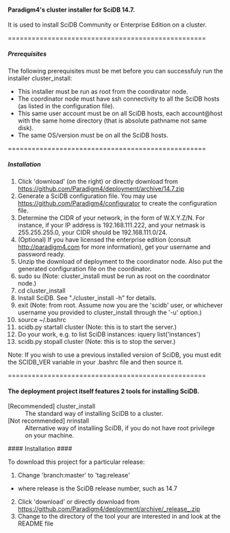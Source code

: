 #### Paradigm4's cluster installer for SciDB 14.7. ####

It is used to install SciDB Community or Enterprise Edition on a cluster.

==================================================
##### Prerequisites #####

The following prerequisites must be met before you can successfuly run the installer cluster_install:

* This installer must be run as root from the coordinator node.
* The coordinator node must have ssh connectivity to all the SciDB hosts (as listed in the configuration file).
* This same user account must be on all SciDB hosts, each account@host with the same home directory (that is absolute pathname not same disk).
* The same OS/version must be on all the SciDB hosts.

==================================================
##### Installation #####

1. Click 'download' (on the right) or directly download from https://github.com/Paradigm4/deployment/archive/14.7.zip
2. Generate a SciDB configuration file. You may use https://github.com/Paradigm4/configurator to create the configuration file.
3. Determine the CIDR of your network, in the form of W.X.Y.Z/N. For instance, if your IP address is 192.168.111.222, and your netmask is 255.255.255.0, your CIDR should be 192.168.111.0/24.
4. (Optional) If you have licensed the enterprise edition (consult http://paradigm4.com for more information), get your username and password ready.
5. Unzip the download of deployment to the coordinator node. Also put the generated configuration file on the coordinator.
6. sudo su    (Note: cluster_install must be run as root on the coordinator node.)
7. cd cluster_install
8. Install SciDB. See "./cluster_install -h" for details.
9. exit       (Note: from root. Assume now you are the 'scidb' user, or whichever username you provided to cluster_install through the '-u' option.)
10. source ~/.bashrc
11. scidb.py startall cluster   (Note: this is to start the server.)
12. Do your work, e.g. to list SciDB instances: iquery list('instances')
13. scidb.py stopall cluster   (Note: this is to stop the server.)

Note: If you wish to use a previous installed version of SciDB, you must edit the SCIDB_VER variable in your .bashrc file and then source it.

==================================================
#### The deployment project itself features 2 tools for installing SciDB. ####

<dl>
<dt>[Recommended] cluster_install</dt>
<dd>The standard way of installing SciDB to a cluster.</dd>
<dt>[Not recommended] nrinstall</dt>
<dd>Alternative way of installing SciDB, if you do not have root privilege on your machine.</dd>
<dl>
#### Installation ####

To download this project for a particular release:

1. Change 'branch:master' to 'tag:release'
  * where release is the SciDB release number, such as 14.7
2. Click 'download' or directly download from https://github.com/Paradigm4/deployment/archive/_release_.zip
3. Change to the directory of the tool your are interested in and look at the README file
